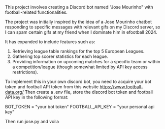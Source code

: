 This project involves creating a Discord bot named "Jose Mourinho" with football-related functionalities. 

The project was initially inspired by the idea of a Jose Mourinho chatbot responding to specific messages with relevant gifs on my Discord server, so I can spam certain gifs at my friend when I dominate him in efootball 2024. 

It has expanded to include features such as:

1. Retrieving league table rankings for the top 5 European Leagues.
2. Gathering top scorer statistics for each league.
3. Providing information on upcoming matches for a specific team or within a competition/league (though somewhat limited by API key access restrictions).

To implement this in your own discord bot, you need to acquire your bot token and football API token from this website https://www.football-data.org/
Then create a .env file, store the discord bot token and football API key in the following format:

BOT_TOKEN = "your bot token"
FOOTBALL_API_KEY = "your personal api key"

Then run jose.py and voila
